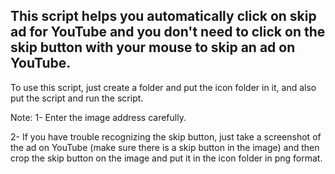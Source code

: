 This script helps you automatically click on skip ad for YouTube and you don't need to click on the skip button with your mouse to skip an ad on YouTube.
---------------------------------------------------------------------------------------------------------------------------------
To use this script, just create a folder and put the icon folder in it, and also put the script and run the script.

Note: 1- Enter the image address carefully.

2- If you have trouble recognizing the skip button, just take a screenshot of the ad on YouTube (make sure there is a skip button in the image) and then crop the skip button on the image and put it in the icon folder in png format.
